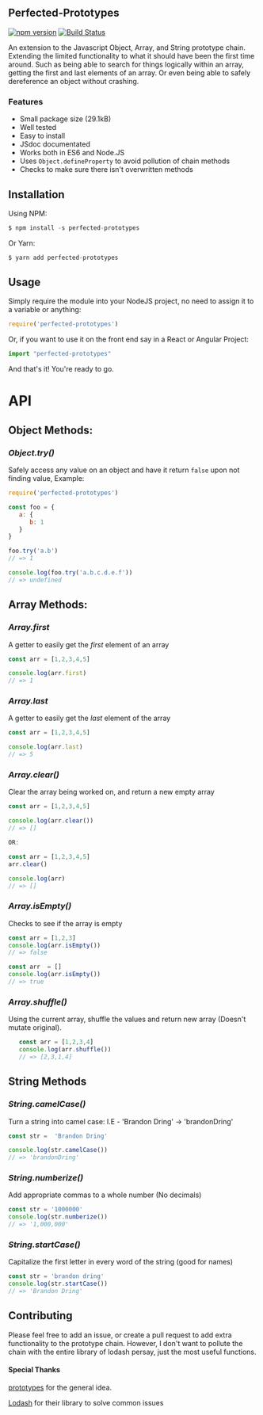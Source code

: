 ## Perfected-Prototypes
[![npm version](https://badge.fury.io/js/perfected-prototypes.svg)](https://badge.fury.io/js/perfected-prototypes) [![Build Status](https://travis-ci.org/El-Dringo-Brannde/Perfected-Prototypes.svg?branch=master)](https://travis-ci.org/El-Dringo-Brannde/Perfected-Prototypes)


An extension to the Javascript Object, Array, and String prototype chain. Extending the limited functionality to what it should have been the first time around. Such as being able to search for things logically within an array, getting the first and last elements of an array. Or even being able to safely dereference an object without crashing. 


### Features 
- Small package size (29.1kB)
- Well tested
- Easy to install 
- JSdoc documentated
- Works both in ES6 and Node.JS
- Uses `Object.defineProperty` to avoid pollution of chain methods
- Checks to make sure there isn't overwritten methods 

## Installation 

Using NPM: 

``` javascript 
$ npm install -s perfected-prototypes
```

Or Yarn: 
``` javascript 
$ yarn add perfected-prototypes
```

## Usage
Simply require the module into your NodeJS project, no need to assign it to a variable or anything: 

``` javascript 
require('perfected-prototypes')
```

Or, if you want to use it on the front end say in a React or Angular Project: 

``` javascript 
import "perfected-prototypes"
```


And that's it! You're ready to go. 


# API 

## Object Methods: 

### *Object.try()* 

Safely access any value on an object and have it return `false` upon not finding value, Example: 

``` javascript
require('perfected-prototypes')

const foo = {
   a: {
      b: 1
   }
}

foo.try('a.b')
// => 1

console.log(foo.try('a.b.c.d.e.f'))
// => undefined
```


## Array Methods: 
### *Array.first*
A getter to easily get the *first* element of an array
``` javascript
const arr = [1,2,3,4,5]

console.log(arr.first)
// => 1
```

### *Array.last* 
A getter to easily get the *last* element of the array
``` javascript
const arr = [1,2,3,4,5]

console.log(arr.last)
// => 5
```


### *Array.clear()* 
Clear the array being worked on, and return a new empty array
``` javascript 
const arr = [1,2,3,4,5]

console.log(arr.clear())
// => []

OR: 

const arr = [1,2,3,4,5]
arr.clear()

console.log(arr)
// => []
```

### *Array.isEmpty()*
Checks to see if the array is empty 

```javascript
const arr = [1,2,3]
console.log(arr.isEmpty())
// => false

const arr  = []
console.log(arr.isEmpty())
// => true
```

### *Array.shuffle()*
Using the current array, shuffle the values and return new array (Doesn't mutate original). 

```javascript
   const arr = [1,2,3,4]
   console.log(arr.shuffle())
   // => [2,3,1,4]
```

## String Methods

### *String.camelCase()*
Turn a string into camel case: I.E - 'Brandon Dring' -> 'brandonDring'

``` javascript 
const str =  'Brandon Dring'

console.log(str.camelCase())
// => 'brandonDring'
```

### *String.numberize()*
Add appropriate commas to a whole number (No decimals)
```javascript
const str = '1000000'
console.log(str.numberize())
// => '1,000,000'
```

### *String.startCase()*
Capitalize the first letter in every word of the string (good for names)
```javascript
const str = 'brandon dring'
console.log(str.startCase())
// => 'Brandon Dring'
```








## Contributing
Please feel free to add an issue, or create a pull request to add extra functionality to the prototype chain. However, I don't want to pollute the chain with the entire library of lodash persay, just the most useful functions.



#### Special Thanks

[prototypes](https://www.npmjs.com/package/prototypes) for the general idea. 

[Lodash](https://github.com/lodash/lodash) for their library to solve common issues





